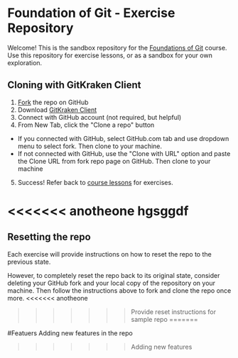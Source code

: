 # Foundation of Git - Exercise Repository

Welcome! This is the sandbox repository for the [Foundations of Git](https://learn.gitkraken.com) course. Use this repository for exercise lessons, or as a sandbox for your own exploration.

## Cloning with GitKraken Client
 
 1. [Fork](https://docs.github.com/en/get-started/quickstart/fork-a-repo#forking-a-repository) the repo on GitHub 
 2. Download [GitKraken Client](https://gitkraken.com)
 3. Connect with GitHub account (not required, but helpful)
 4. From New Tab, click the "Clone a repo" button
  - If you connected with GitHub, select GitHub.com tab and use dropdown menu to select fork. Then clone to your machine.
  - If not connected with GitHub, use the "Clone with URL" option and paste the Clone URL from fork repo page on GitHub. Then clone to your machine

 5. Success! Refer back to [course lessons](https://learn.gitkraken.com) for exercises. 


<<<<<<< anotheone
hgsggdf
=======
## Resetting the repo

Each exercise will provide instructions on how to reset the repo to the previous state.

However, to completely reset the repo back to its original state, consider deleting your GitHub fork and your local copy of the repository on your machine. Then follow the instructions above to fork and clone the repo once more. 
<<<<<<< anotheone
>>>>>>> Provide reset instructions for sample repo
=======


#Featuers
Adding new features in the repo
>>>>>>> Adding new features
